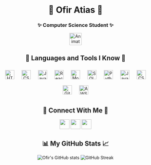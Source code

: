 <h1 align="center"> 🌸 Ofir Atias 🌸 </h1>
<h3 align="center"> ✨ Computer Science Student ✨ </h3>

<div align="center">
  <img src="https://iam-weijie.github.io/wave/hand-emoji.svg" alt="Animated Waving Hand" width="40" height="40">
</div>

<h2 align="center"> 🎀 Languages and Tools I Know 🎀 </h2>

<div align="center">
  <img alt="HTML" width="30px" style="padding: 10px;" src="https://cdn.jsdelivr.net/gh/devicons/devicon/icons/html5/html5-plain.svg" />
  <img alt="CSS" width="30px" style="padding: 10px;" src="https://cdn.jsdelivr.net/gh/devicons/devicon/icons/css3/css3-plain.svg" />
  <img alt="JavaScript" width="30px" style="padding: 10px;" src="https://cdn.jsdelivr.net/gh/devicons/devicon/icons/javascript/javascript-plain.svg" />
  <img alt="React" width="30px" style="padding: 10px;" src="https://cdn.jsdelivr.net/gh/devicons/devicon/icons/react/react-original.svg" />
  <img alt="MongoDB" width="30px" style="padding: 10px;" src="https://www.svgrepo.com/show/331488/mongodb.svg" />
  <img alt="SQL" width="30px" style="padding: 10px;" src="https://www.svgrepo.com/show/331760/sql-database-generic.svg" />
  <img alt="Python" width="30px" style="padding: 10px;" src="https://cdn.jsdelivr.net/gh/devicons/devicon/icons/python/python-plain.svg" />
  <img alt="Java" width="30px" style="padding: 10px;" src="https://cdn.jsdelivr.net/gh/devicons/devicon/icons/java/java-original.svg"/>
  <img alt="CSharp" width="30px" style="padding: 10px;" src="https://www.svgrepo.com/show/353622/c-sharp.svg" />
  <img alt="GitHub" width="30px" style="padding: 10px;" src="https://www.svgrepo.com/show/475654/github-color.svg" />
  <img alt="AWS" width="30px" style="padding: 10px;" src="https://www.svgrepo.com/show/448266/aws.svg" />
</div>

<h2 align="center"> 💖 Connect With Me 💖 </h2>

<p align="center">
  <a href="https://www.linkedin.com/in/OfirAtias/" target="_blank" rel="noreferrer"><img src="https://raw.githubusercontent.com/danielcranney/readme-generator/main/public/icons/socials/linkedin.svg" width="32" height="32" /></a>
  <a href="https://www.github.com/OfirAtias" target="_blank" rel="noreferrer"><img src="https://raw.githubusercontent.com/danielcranney/readme-generator/main/public/icons/socials/github-dark.svg" width="32" height="32" /></a>
  <a href="https://discord.com/users/OfirAtias" target="_blank" rel="noreferrer"><img src="https://raw.githubusercontent.com/danielcranney/readme-generator/main/public/icons/socials/discord.svg" width="32" height="32" /></a>
</p>

<h2 align="center"> 📊 My GitHub Stats 📈 </h2>

<p align="center">
  <img src="https://github-readme-stats.vercel.app/api?username=OfirAtias&show_icons=true&bg_color=FBF7F7&title_color=D5A6BD&text_color=4A4A4A&icon_color=E5C3C3&border_color=F2E5E9" alt="Ofir's GitHub stats"/>
  <img src="https://streak-stats.demolab.com/?user=OfirAtias&bg_color=FBF7F7&title_color=D5A6BD&text_color=4A4A4A&border_color=F2E5E9&ring=D5A6BD" alt="GitHub Streak"/>
</p>
